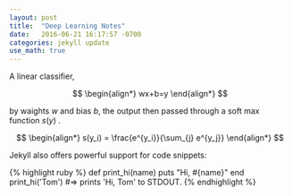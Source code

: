 ```yaml
---
layout: post
title:  "Deep Learning Notes"
date:   2016-06-21 16:17:57 -0700
categories: jekyll update
use_math: true
---
```


A linear classifier, 

$$
\begin{align*}
  wx+b=y
\end{align*}
$$

by waights $w$ and bias $b$, the output then passed through a soft max function $s(y)$ .

$$
\begin{align*}
  s(y_i) = \frac{e^{y_i}}{\sum_{j} e^{y_j}}
\end{align*}
$$


Jekyll also offers powerful support for code snippets:

{% highlight ruby %}
def print_hi(name)
  puts "Hi, #{name}"
end
print_hi('Tom')
#=> prints 'Hi, Tom' to STDOUT.
{% endhighlight %}

